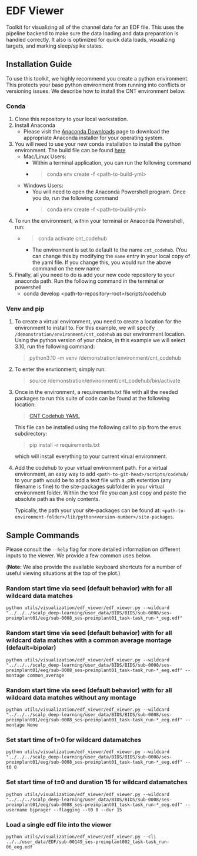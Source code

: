 # EDF Viewer

Toolkit for visualizing all of the channel data for an EDF file. This uses the pipeline backend to make sure the data loading and data preparation is handled correctly. It also is optimized for quick data loads, visualizing targets, and marking sleep/spike states.

## Installation Guide

To use this toolkit, we highly recommend you create a python environment. This protects your base python environment from running into conflicts or versioning issues. We describe how to install the CNT environment below.

### Conda
1. Clone this repository to your local workstation.
2. Install Anaconda
    - Please visit the [Anaconda Downloads](https://www.anaconda.com/download) page to download the appropriate Anaconda installer for your operating system. 
3. You will need to use your new conda installation to install the python environment. The build file can be found [here](https://github.com/penn-cnt/CNT-codehub/blob/main/core_libraries/python/cnt_codehub/envs/cnt_codehub.yml) 
    - Mac/Linux Users:
        - Within a terminal application, you can run the following command
        - > conda env create -f \<path-to-build-yml\>
    - Windows Users:
        - You will need to open the Anaconda Powershell program. Once you do, run the following command
        - > conda env create -f \<path-to-build-yml\>
4. To run the environment, within your terminal or Anaconda Powershell, run:
    - > conda activate cnt_codehub 
        - The environment is set to default to the name `cnt_codehub`. (You can change this by modifying the `name` entry in your local copy of the yaml file. If you change this, you would run the above command on the new name
5. Finally, all you need to do is add your new code repository to your anaconda path. Run the following command in the terminal or powershell
    -  conda develop \<path-to-repository-root\>/scripts/codehub

### Venv and pip

1. To create a virtual environment, you need to create a location for the environment to install to. For this example, we will specify `/demonstration/environment/cnt_codehub` as our environment location. Using the python version of your choice, in this example we will select 3.10, run the following command:

    > python3.10 -m venv /demonstration/environment/cnt_codehub
2. To enter the envrionment, simply run:

    > source /demonstration/environment/cnt_codehub/bin/activate
3. Once in the environment, a requirements.txt file with all the needed packages to run this suite of code can be found at the following location:

    > [CNT Codehub YAML](core_libraries/python/cnt_codehub/envs/requirements.txt)

    This file can be installed using the following call to pip from the envs subdirectory:

    > pip install -r requirements.txt

    which will install everything to your current virual environment. 
4. Add the codehub to your virtual environment path. For a virtual environment, an easy way to add `<path-to-git-head>/scripts/codehub/` to your path would be to add a text file with a .pth extention (any filename is fine) to the site-packages subfolder in your virtual environment folder. Within the text file you can just copy and paste the absolute path as the only contents.

    Typically, the path your your site-packages can be found at: `<path-to-environment-folder>/lib/python<version-number>/site-packages`.

## Sample Commands
Please consult the `--help` flag for more detailed information on different inputs to the viewer. We provide a few common uses below.

(**Note:** We also provide the available keyboard shortcuts for a number of useful viewing situations at the top of the plot.)

### Random start time via seed (default behavior) with for all wildcard data matches
```
python utils/visualization/edf_viewer/edf_viewer.py --wildcard "../../../scalp_deep-learning/user_data/BIDS/BIDS/sub-0008/ses-preimplant01/eeg/sub-0008_ses-preimplant01_task-task_run-*_eeg.edf"
```

### Random start time via seed (default behavior) with for all wildcard data matches with a common average montage (default=bipolar)
```
python utils/visualization/edf_viewer/edf_viewer.py --wildcard "../../../scalp_deep-learning/user_data/BIDS/BIDS/sub-0008/ses-preimplant01/eeg/sub-0008_ses-preimplant01_task-task_run-*_eeg.edf" --montage common_average
```

### Random start time via seed (default behavior) with for all wildcard data matches without any montage
```
python utils/visualization/edf_viewer/edf_viewer.py --wildcard "../../../scalp_deep-learning/user_data/BIDS/BIDS/sub-0008/ses-preimplant01/eeg/sub-0008_ses-preimplant01_task-task_run-*_eeg.edf" --montage None
```

### Set start time of t=0 for wildcard datamatches
```
python utils/visualization/edf_viewer/edf_viewer.py --wildcard "../../../scalp_deep-learning/user_data/BIDS/BIDS/sub-0008/ses-preimplant01/eeg/sub-0008_ses-preimplant01_task-task_run-*_eeg.edf" --t0 0
```

### Set start time of t=0 and duration 15 for wildcard datamatches
```
python utils/visualization/edf_viewer/edf_viewer.py --wildcard "../../../scalp_deep-learning/user_data/BIDS/BIDS/sub-0008/ses-preimplant01/eeg/sub-0008_ses-preimplant01_task-task_run-*_eeg.edf" --username bjprager --flagging --t0 0 --dur 15
```

### Load a single edf file into the viewer
```
python utils/visualization/edf_viewer/edf_viewer.py --cli ../../user_data/EDF/sub-00149_ses-preimplant002_task-task_run-06_eeg.edf 
```

